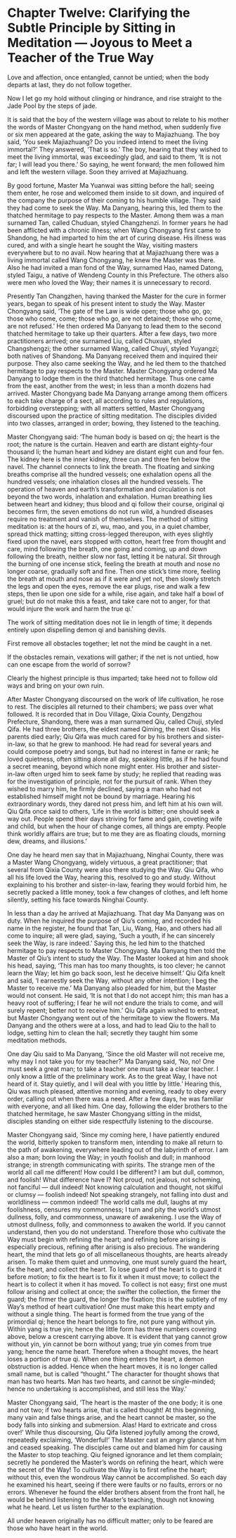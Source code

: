 # Chapter Twelve: Clarifying the Subtle Principle by Sitting in Meditation — Joyous to Meet a Teacher of the True Way

Love and affection, once entangled, cannot be untied; when the body departs at last, they do not follow together.

Now I let go my hold without clinging or hindrance, and rise straight to the Jade Pool by the steps of jade.

It is said that the boy of the western village was about to relate to his mother the words of Master Chongyang on the hand method, when suddenly five or six men appeared at the gate, asking the way to Majiazhuang. The boy said, ‘You seek Majiazhuang? Do you indeed intend to meet the living immortal?’ They answered, ‘That is so.’ The boy, hearing that they wished to meet the living immortal, was exceedingly glad, and said to them, ‘It is not far; I will lead you there.’ So saying, he went forward; the men followed him and left the western village. Soon they arrived at Majiazhuang.

By good fortune, Master Ma Yuanwai was sitting before the hall; seeing them enter, he rose and welcomed them inside to sit down, and inquired of the company the purpose of their coming to his humble village. They said they had come to seek the Way. Ma Danyang, hearing this, led them to the thatched hermitage to pay respects to the Master. Among them was a man surnamed Tan, called Chuduan, styled Changzhenzi. In former years he had been afflicted with a chronic illness; when Wang Chongyang first came to Shandong, he had imparted to him the art of curing disease. His illness was cured, and with a single heart he sought the Way, visiting masters everywhere but to no avail. Now hearing that at Majiazhuang there was a living immortal called Wang Chongyang, he knew the Master was there. Also he had invited a man fond of the Way, surnamed Hao, named Datong, styled Taigu, a native of Wendeng County in this Prefecture. The others also were men who loved the Way; their names it is unnecessary to record.

Presently Tan Changzhen, having thanked the Master for the cure in former years, began to speak of his present intent to study the Way. Master Chongyang said, ‘The gate of the Law is wide open; those who go, go; those who come, come; those who go, are not detained; those who come, are not refused.’ He then ordered Ma Danyang to lead them to the second thatched hermitage to take up their quarters. After a few days, two more practitioners arrived; one surnamed Liu, called Chuxuan, styled Changshengzi; the other surnamed Wang, called Chuyi, styled Yuyangzi; both natives of Shandong. Ma Danyang received them and inquired their purpose. They also came seeking the Way, and he led them to the thatched hermitage to pay respects to the Master. Master Chongyang ordered Ma Danyang to lodge them in the third thatched hermitage. Thus one came from the east, another from the west; in less than a month dozens had arrived. Master Chongyang bade Ma Danyang arrange among them officers to each take charge of a sect, all according to rules and regulations, forbidding overstepping; with all matters settled, Master Chongyang discoursed upon the practice of sitting meditation. The disciples divided into two classes, arranged in order; bowing, they listened to the teaching.

Master Chongyang said: ‘The human body is based on qi; the heart is the root; the nature is the curtain. Heaven and earth are distant eighty-four thousand li; the human heart and kidney are distant eight cun and four fen. The kidney here is the inner kidney, three cun and three fen below the navel. The channel connects to link the breath. The floating and sinking breaths comprise all the hundred vessels; one exhalation opens all the hundred vessels; one inhalation closes all the hundred vessels. The operation of heaven and earth’s transformation and circulation is not beyond the two words, inhalation and exhalation. Human breathing lies between heart and kidney; thus blood and qi follow their course, original qi becomes firm, the seven emotions do not run wild, a hundred diseases require no treatment and vanish of themselves. The method of sitting meditation is: at the hours of zi, wu, mao, and you, in a quiet chamber, spread thick matting; sitting cross-legged thereupon, with eyes slightly fixed upon the navel, ears stopped with cotton, heart free from thought and care, mind following the breath, one going and coming, up and down following the breath, neither slow nor fast, letting it be natural. Sit through the burning of one incense stick, feeling the breath at mouth and nose no longer coarse, gradually soft and fine. Then one stick’s time more, feeling the breath at mouth and nose as if it were and yet not, then slowly stretch the legs and open the eyes, remove the ear plugs, rise and walk a few steps, then lie upon one side for a while, rise again, and take half a bowl of gruel; but do not make this a feast, and take care not to anger, for that would injure the work and harm the true qi.’

The work of sitting meditation does not lie in length of time; it depends entirely upon dispelling demon qi and banishing devils.

First remove all obstacles together; let not the mind be caught in a net.

If the obstacles remain, vexations will gather; if the net is not untied, how can one escape from the world of sorrow?

Clearly the highest principle is thus imparted; take heed not to follow old ways and bring on your own ruin.

After Master Chongyang discoursed on the work of life cultivation, he rose to rest. The disciples all returned to their chambers; we pass over what followed. It is recorded that in Dou Village, Qixia County, Dengzhou Prefecture, Shandong, there was a man surnamed Qiu, called Chuji, styled Qifa. He had three brothers, the eldest named Qiming, the next Qisao. His parents died early; Qiu Qifa was much cared for by his brothers and sister-in-law, so that he grew to manhood. He had read for several years and could compose poetry and songs, but had no interest in fame or rank; he loved quietness, often sitting alone all day, speaking little, as if he had found a secret meaning, beyond which none might enter. His brother and sister-in-law often urged him to seek fame by study; he replied that reading was for the investigation of principle, not for the pursuit of rank. When they wished to marry him, he firmly declined, saying a man who had not established himself might not be bound by marriage. Hearing his extraordinary words, they dared not press him, and left him at his own will. Qiu Qifa once said to others, ‘Life in the world is bitter; one should seek a way out. People spend their days striving for fame and gain, coveting wife and child, but when the hour of change comes, all things are empty. People think worldly affairs are true; but to me they are as floating clouds, morning dew, dreams, and illusions.’

One day he heard men say that in Majiazhuang, Ninghai County, there was a Master Wang Chongyang, widely virtuous, a great practitioner; that several from Qixia County were also there studying the Way. Qiu Qifa, who all his life loved the Way, hearing this, resolved to go and study. Without explaining to his brother and sister-in-law, fearing they would forbid him, he secretly packed a little money, took a few changes of clothes, and left home silently, setting his face towards Ninghai County.

In less than a day he arrived at Majiazhuang. That day Ma Danyang was on duty. When he inquired the purpose of Qiu’s coming, and recorded his name in the register, he found that Tan, Liu, Wang, Hao, and others had all come to inquire; all were glad, saying, ‘Such a youth, if he can sincerely seek the Way, is rare indeed.’ Saying this, he led him to the thatched hermitage to pay respects to Master Chongyang. Ma Danyang then told the Master of Qiu’s intent to study the Way. The Master looked at him and shook his head, saying, ‘This man has too many thoughts, is too clever; he cannot learn the Way; let him go back soon, lest he deceive himself.’ Qiu Qifa knelt and said, ‘I earnestly seek the Way, without any other intention; I beg the Master to receive me.’ Ma Danyang also pleaded for him, but the Master would not consent. He said, ‘It is not that I do not accept him; this man has a heavy root of suffering; I fear he will not endure the trials to come, and will surely repent; better not to receive him.’ Qiu Qifa again wished to entreat, but Master Chongyang went out of the hermitage to view the flowers. Ma Danyang and the others were at a loss, and had to lead Qiu to the hall to lodge, setting him to clean the hall; secretly they taught him some meditation methods.

One day Qiu said to Ma Danyang, ‘Since the old Master will not receive me, why may I not take you for my teacher?’ Ma Danyang said, ‘No, no! One must seek a great man; to take a teacher one must take a clear teacher. I only know a little of the preliminary work. As to the great Way, I have not heard of it. Stay quietly, and I will deal with you little by little.’ Hearing this, Qiu was much pleased, attentive morning and evening, ready to obey every order, calling out when there was a need. After a few days, he was familiar with everyone, and all liked him. One day, following the elder brothers to the thatched hermitage, he saw Master Chongyang sitting in the midst, disciples standing on either side respectfully listening to the discourse.

Master Chongyang said, ‘Since my coming here, I have patiently endured the world, bitterly spoken to transform men, intending to make all return to the path of awakening, everywhere leading out of the labyrinth of error. I am also a man; born loving the Way; in youth foolish and dull; in manhood strange; in strength communicating with spirits. The strange men of the world all call me different! How could I be different? I am but dull, common, and foolish! What difference have I? Not proud, not jealous, not scheming, not fanciful — dull indeed! Not knowing calculation and thought, not skilful or clumsy — foolish indeed! Not speaking strangely, not falling into dust and worldliness — common indeed! The world calls me dull, laughs at my foolishness, censures my commonness; I turn and pity the world’s utmost dullness, folly, and commonness, unaware of awakening. I use the Way of utmost dullness, folly, and commonness to awaken the world. If you cannot understand, then you do not understand. Therefore those who cultivate the Way must begin with refining the heart; and refining before arising is especially precious, refining after arising is also precious. The wandering heart, the mind that lets go of all miscellaneous thoughts, are hearts already arisen. To make them quiet and unmoving, one must surely guard the heart, fix the heart, and collect the heart. To lose guard of the heart is to guard it before motion; to fix the heart is to fix it when it must move; to collect the heart is to collect it when it has moved. To collect is not easy; first one must follow arising and collect at once; the swifter the collection, the firmer the guard; the firmer the guard, the longer the fixation; this is the subtlety of my Way’s method of heart cultivation! One must make this heart empty and without a single thing. The heart is formed from the true yang of the primordial qi; hence the heart belongs to fire, not pure yang without yin. Within yang is true yin; hence the little form has three numbers covering above, below a crescent carrying above. It is evident that yang cannot grow without yin, yin cannot be born without yang; true yin comes from true yang; hence the name heart. Therefore when a thought moves, the heart loses a portion of true qi. When one thing enters the heart, a demon obstruction is added. Hence when the heart moves, it is no longer called small name, but is called “thought.” The character for thought shows that man has two hearts. Man has two hearts, and cannot be single-minded; hence no undertaking is accomplished, and still less the Way.’

Master Chongyang said, ‘The heart is the master of the one body; it is one and not two; if two hearts arise, that is called thought! At this beginning, many vain and false things arise, and the heart cannot be master, so the body falls into sinking and submersion. Alas! Hard to extricate and cross over!’ While thus discoursing, Qiu Qifa listened joyfully among the crowd, repeatedly exclaiming, ‘Wonderful!’ The Master cast an angry glance at him and ceased speaking. The disciples came out and blamed him for causing the Master to stop teaching. Qiu feigned ignorance and let them complain; secretly he pondered the Master’s words on refining the heart, which were the secret of the Way! To cultivate the Way is to first refine the heart; without this, even the wondrous Way cannot be accomplished. So each day he examined his heart, seeing if there were faults or no faults, errors or no errors. Whenever he found the elder brothers absent from the front hall, he would be behind listening to the Master’s teaching, though not knowing what he heard. Let us listen further to the explanation.

All under heaven originally has no difficult matter; only to be feared are those who have heart in the world.
